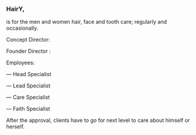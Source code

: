 ### HairY,

is for the men and women hair, face and tooth care; regularly and occasionally.

Concept Director:

Founder Director :

Employees:

 — Head Specialist
 
 — Lead Specialist
 
 — Care Specialist
 
 — Faith Specialist

After the approval, clients have to go for next level to care about himself or herself.
